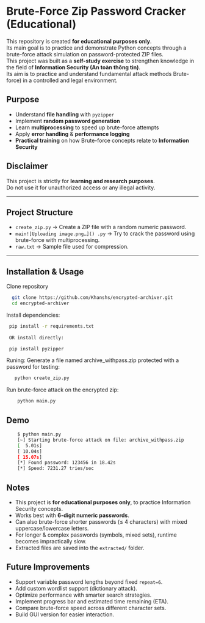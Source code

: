 # Brute-Force Zip Password Cracker (Educational)

This repository is created **for educational purposes only**.  
Its main goal is to practice and demonstrate Python concepts through a brute-force attack simulation on password-protected ZIP files.  
This project was built as a **self-study exercise** to strengthen knowledge in the field of **Information Security (An toàn thông tin)**.  
Its aim is to practice and understand fundamental attack methods Brute-force) in a controlled and legal environment.  

## Purpose
- Understand **file handling** with `pyzipper`
- Implement **random password generation**
- Learn **multiprocessing** to speed up brute-force attempts
- Apply **error handling** & **performance logging**
- **Practical training** on how Brute-force concepts relate to **Information Security**

## Disclaimer
This project is strictly for **learning and research purposes**.  
Do not use it for unauthorized access or any illegal activity.  


---

## Project Structure
- `create_zip.py` → Create a ZIP file with a random numeric password.
- `main![Uploading image.png…]()
.py` → Try to crack the password using brute-force with multiprocessing.
- `raw.txt` → Sample file used for compression.
  

---

## Installation & Usage

Clone repository
  ```bash
    git clone https://github.com/Khanshs/encrypted-archiver.git
    cd encrypted-archiver

  ```

Install dependencies:
   ```bash
    pip install -r requirements.txt
     
    OR install directly:

    pip install pyzipper

   ```

Runing:
Generate a file named archive_withpass.zip protected with a password for testing:
   ```bash
      python create_zip.py
   ```
Run brute-force attack on the encrypted zip:

  ```bash
      python main.py
   ```
## Demo 
```bash
    $ python main.py
    [~] Starting brute-force attack on file: archive_withpass.zip
    [  5.01s]
    [ 10.04s]
    [ 15.07s]
    [*] Found password: 123456 in 18.42s
    [*] Speed: 7231.27 tries/sec

```
## Notes
- This project is **for educational purposes only**, to practice Information Security concepts.  
- Works best with **6-digit numeric passwords**.  
- Can also brute-force shorter passwords (≤ 4 characters) with mixed uppercase/lowercase letters.  
- For longer & complex passwords (symbols, mixed sets), runtime becomes impractically slow.  
- Extracted files are saved into the `extracted/` folder.
  
## Future Improvements
- Support variable password lengths beyond fixed `repeat=6`.
- Add custom wordlist support (dictionary attack).
- Optimize performance with smarter search strategies.
- Implement progress bar and estimated time remaining (ETA).
- Compare brute-force speed across different character sets.
- Build GUI version for easier interaction.
